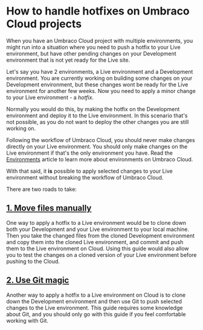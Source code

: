 # How to handle hotfixes on Umbraco Cloud projects

When you have an Umbraco Cloud project with multiple environments, you might run into a situation where you need to push a hotfix to your Live environment, but have other pending changes on your Development environment that is not yet ready for the Live site.

Let's say you have 2 environments, a Live environment and a Development environment. You are currently working on building some changes on your Development environment, but these changes wont be ready for the Live environment for another few weeks. Now you need to apply a minor change to your Live environment - a *hotfix*. 

Normally you would do this, by making the hotfix on the Development environment and deploy it to the Live environment. In this scenario that's not possible, as you do not want to deploy the other changes you are still working on.

Following the workflow of Umbraco Cloud, you should never make changes directly on your Live environment. You should only make changes on the Live environment if that's the only environment you have. Read the [Environments](../../Getting-Started/Environments) article to learn more about environments on Umbraco Cloud.

With that said, it **is** possible to apply selected changes to your Live environment without breaking the workflow of Umbraco Cloud. 

There are two roads to take:

## [1. Move files manually](Move-files-manually/)

One way to apply a hotfix to a Live environment would be to clone down both your Development and your Live environment to your local machine. Then you take the changed files from the cloned Development environment and copy them into the cloned Live environment, and commit and push them to the Live environment on Cloud. Using this guide would also allow you to test the changes on a cloned version of your Live environment before pushing to the Cloud.

## [2. Use Git magic](Using-Git/)

Another way to apply a hotfix to a Live environment on Cloud is to clone down the Development environment and then use Git to push selected changes to the Live environment. This guide requires some knowledge about Git, and you should only go with this guide if you feel comfortable working with Git.

